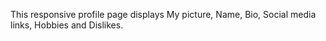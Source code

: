 This responsive profile page displays My picture, Name, Bio, Social media links, Hobbies and Dislikes.
